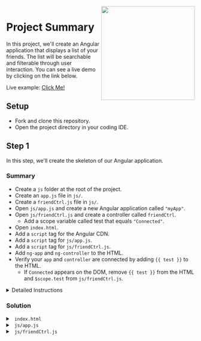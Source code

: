 <img src="https://devmounta.in/img/logowhiteblue.png" width="250" align="right">

# Project Summary

In this project, we'll create an Angular application that displays a list of your friends. The list will be searchable and filterable through user interaction. You can see a live demo by clicking on the link below.

Live example: <a href="https://devlemire.github.io/angular-1-afternoon/">Click Me!</a>

## Setup

* Fork and clone this repository.
* Open the project directory in your coding IDE.

## Step 1

In this step, we'll create the skeleton of our Angular application.

### Summary

* Create a `js` folder at the root of the project.
* Create an `app.js` file in `js/`.
* Create a `friendCtrl.js` file in `js/`.
* Open `js/app.js` and create a new Angular application called `"myApp"`.
* Open `js/friendCtrl.js` and create a controller called `friendCtrl`.
  * Add a scope variable called test that equals `"Connected"`.
* Open `index.html`.
* Add a `script` tag for the Angular CDN.
* Add a `script` tag for `js/app.js`.
* Add a `script` tag for `js/friendCtrl.js`.
* Add `ng-app` and `ng-controller` to the HTML.
* Verify your `app` and `controller` are connected by adding `{{ test }}` to the HTML.
  * If `Connected` appears on the DOM, remove `{{ test }}` from the HTML and `$scope.test` from `js/friendCtrl.js`.

<details>

<summary> Detailed Instructions </summary>

<br />



</details>

### Solution

<details>

<summary> <code> index.html </code> </summary>

```html
<!DOCTYPE html>
<html ng-app="myApp">
  <head>
    <title>Angular Friends</title>
    <link rel="stylesheet" href="https://maxcdn.bootstrapcdn.com/bootstrap/3.3.7/css/bootstrap.min.css">
    <link rel="stylesheet" href="https://maxcdn.bootstrapcdn.com/bootstrap/3.3.7/css/bootstrap-theme.min.css">
    <link rel="stylesheet" type="text/css" href="styles.css">
  </head>

  <body ng-controller="friendCtrl">
    <h1>The <strong>facebook</strong> Friend Machine</h1>

    <div class="friends">
      <form class="form-inline searchForm" role="form">
        <div class="form-group">
          <input class="form-control" placeholder="Search Anything About Your Friends">

          <select class="input-medium">
            <option>Name</option>
            <option>#Friends</option>
            <option>City</option>
            <option>State</option>
            <option>Country</option>
          </select>

          <select class="input-medium">
            <option value="-">Descending</option>
            <option value="+">Ascending</option>
          </select>
        </div>
      </form>

      <ul>
        <li class='friend'>
          <img class="profile-pic" src='http://placebear.com/50/50.jpg'>
          <h3>Cali Fornia</h3>
          <div class="location">
            Location: New Port Beach, California, United States
          </div>
          <div class="status">
            Status: I hate the snow. I wish I was on the beach right now!!!
          </div>
          <div class="num-friends">
            Friends: 1,367
          </div>
        </li>
      </ul>
    </div>

    <script src="https://code.jquery.com/jquery-3.1.1.min.js"></script>
    <script src="https://maxcdn.bootstrapcdn.com/bootstrap/3.3.7/js/bootstrap.min.js"></script>
    <!-- your scripts here -->
    <script src="https://ajax.googleapis.com/ajax/libs/angularjs/1.6.6/angular.min.js"></script>
    <script src="js/app.js"></script>
    <script src="js/friendCtrl.js"></script>
  </body>
</html>
```

</details>

<details>

<summary> <code> js/app.js </code> </summary>

```js
angular.module("myApp", []);
```

</details>

<details>

<summary> <code> js/friendCtrl.js </code> </summary>

```js
angular.module("myApp").controller("friendCtrl", function( $scope ) {
  
});
```

</details>
